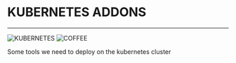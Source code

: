 # KUBERNETES ADDONS #
---
![KUBERNETES] ![COFFEE]

[COFFEE]: https://img.shields.io/badge/CoffeeScript-2F2625.svg?style=for-the-badge&logo=CoffeeScript&logoColor=white
[KUBERNETES]: https://img.shields.io/badge/Kubernetes-326CE5.svg?style=for-the-badge&logo=Kubernetes&logoColor=white


Some tools we need to deploy on the kubernetes cluster